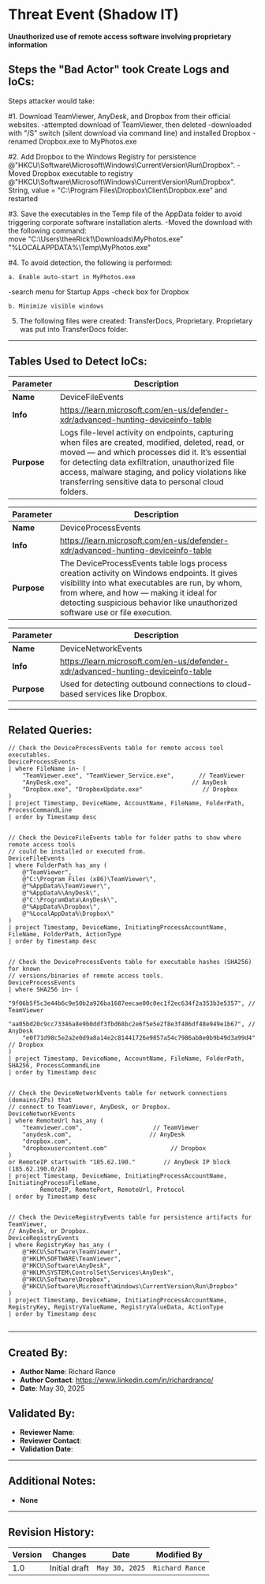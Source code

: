 # Threat Event (Shadow IT)
**Unauthorized use of remote access software involving proprietary information**

## Steps the "Bad Actor" took Create Logs and IoCs:
Steps attacker would take:


#1. Download TeamViewer, AnyDesk, and Dropbox from their official websites.
-attempted download of TeamViewer, then deleted
-downloaded with "/S" switch (silent download via command line) and installed Dropbox 
-renamed Dropbox.exe to MyPhotos.exe


#2. Add Dropbox to the Windows Registry for persistence @"HKCU\Software\Microsoft\Windows\CurrentVersion\Run\Dropbox".
-Moved Dropbox executable to registry @"HKCU\Software\Microsoft\Windows\CurrentVersion\Run\Dropbox". String, value = "C:\Program Files\Dropbox\Client\Dropbox.exe" and restarted


#3. Save the executables in the Temp file of the AppData folder to avoid triggering corporate software installation alerts.
-Moved the download with the following command:  
move "C:\Users\theeRick1\Downloads\MyPhotos.exe" "%LOCALAPPDATA%\Temp\MyPhotos.exe"



#4. To avoid detection, the following is performed:

	a. Enable auto-start in MyPhotos.exe
-search menu for Startup Apps
-check box for Dropbox

	b. Minimize visible windows


5. The following files were created: TransferDocs, Proprietary. Proprietary was put into TransferDocs folder.

---

## Tables Used to Detect IoCs:
| **Parameter**       | **Description**                                                              |
|---------------------|------------------------------------------------------------------------------|
| **Name**| DeviceFileEvents|
| **Info**|https://learn.microsoft.com/en-us/defender-xdr/advanced-hunting-deviceinfo-table|
| **Purpose**| Logs file-level activity on endpoints, capturing when files are created, modified, deleted, read, or moved — and which processes did it. It’s essential for detecting data exfiltration, unauthorized file access, malware staging, and policy violations like transferring sensitive data to personal cloud folders. |

| **Parameter**       | **Description**                                                              |
|---------------------|------------------------------------------------------------------------------|
| **Name**| DeviceProcessEvents|
| **Info**|https://learn.microsoft.com/en-us/defender-xdr/advanced-hunting-deviceinfo-table|
| **Purpose**| The DeviceProcessEvents table logs process creation activity on Windows endpoints. It gives visibility into what executables are run, by whom, from where, and how — making it ideal for detecting suspicious behavior like unauthorized software use or file execution.|

| **Parameter**       | **Description**                                                              |
|---------------------|------------------------------------------------------------------------------|
| **Name**| DeviceNetworkEvents|
| **Info**|https://learn.microsoft.com/en-us/defender-xdr/advanced-hunting-deviceinfo-table|
| **Purpose**| Used for detecting outbound connections to cloud-based services like Dropbox. |

---

## Related Queries:
```kql
// Check the DeviceProcessEvents table for remote access tool executables.
DeviceProcessEvents
| where FileName in~ (
    "TeamViewer.exe", "TeamViewer_Service.exe",   	  // TeamViewer
    "AnyDesk.exe",                                 	// AnyDesk
    "Dropbox.exe", "DropboxUpdate.exe"                 // Dropbox
)
| project Timestamp, DeviceName, AccountName, FileName, FolderPath, ProcessCommandLine
| order by Timestamp desc


// Check the DeviceFileEvents table for folder paths to show where remote access tools
// could be installed or executed from.
DeviceFileEvents
| where FolderPath has_any (
    @"TeamViewer",
    @"C:\Program Files (x86)\TeamViewer\",
    @"%AppData%\TeamViewer\",
    @"%AppData%\AnyDesk\",
    @"C:\ProgramData\AnyDesk\",
    @"%AppData%\Dropbox\",
    @"%LocalAppData%\Dropbox\"
)
| project Timestamp, DeviceName, InitiatingProcessAccountName, FileName, FolderPath, ActionType
| order by Timestamp desc


// Check the DeviceProcessEvents table for executable hashes (SHA256) for known
// versions/binaries of remote access tools.
DeviceProcessEvents
| where SHA256 in~ (
    "9f06b5f5c3e44b6c9e50b2a926ba1687eecae00c0ec1f2ec634f2a353b3e5357", // TeamViewer
    "aa05bd20c9cc73346a8e9b0ddf3fbd68bc2e6f5e5e2f8e3f486df48e949e1b67", // AnyDesk
    "e0f71d98c5e2a2e0d9a8a14e2c81441726e9857a54c7986ab8e0b9b49d3a99d4"  // Dropbox
)
| project Timestamp, DeviceName, AccountName, FileName, FolderPath, SHA256, ProcessCommandLine
| order by Timestamp desc


// Check the DeviceNetworkEvents table for network connections (domains/IPs) that
// connect to TeamViewer, AnyDesk, or Dropbox.
DeviceNetworkEvents
| where RemoteUrl has_any (
    "teamviewer.com",         			 // TeamViewer
    "anydesk.com",            			// AnyDesk
    "dropbox.com",
    "dropboxusercontent.com"  	              // Dropbox
)
or RemoteIP startswith "185.62.190."        // AnyDesk IP block (185.62.190.0/24)
| project Timestamp, DeviceName, InitiatingProcessAccountName, InitiatingProcessFileName,
         RemoteIP, RemotePort, RemoteUrl, Protocol
| order by Timestamp desc


// Check the DeviceRegistryEvents table for persistence artifacts for TeamViewer,
// AnyDesk, or Dropbox.
DeviceRegistryEvents
| where RegistryKey has_any (
    @"HKCU\Software\TeamViewer",
    @"HKLM\SOFTWARE\TeamViewer",
    @"HKCU\Software\AnyDesk",
    @"HKLM\SYSTEM\ControlSet\Services\AnyDesk",
    @"HKCU\Software\Dropbox",
    @"HKCU\Software\Microsoft\Windows\CurrentVersion\Run\Dropbox"
)
| project Timestamp, DeviceName, InitiatingProcessAccountName, RegistryKey, RegistryValueName, RegistryValueData, ActionType
| order by Timestamp desc


```

---

## Created By:
- **Author Name**: Richard Rance
- **Author Contact**: https://www.linkedin.com/in/richardrance/
- **Date**: May 30, 2025

## Validated By:
- **Reviewer Name**: 
- **Reviewer Contact**: 
- **Validation Date**: 

---

## Additional Notes:
- **None**

---

## Revision History:
| **Version** | **Changes**                   | **Date**         | **Modified By**   |
|-------------|-------------------------------|------------------|-------------------|
| 1.0         | Initial draft                  | `May 30, 2025`  | `Richard Rance`   
